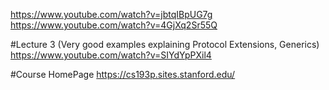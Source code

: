 https://www.youtube.com/watch?v=jbtqIBpUG7g
https://www.youtube.com/watch?v=4GjXq2Sr55Q

#Lecture 3 (Very good examples explaining Protocol Extensions, Generics)
https://www.youtube.com/watch?v=SIYdYpPXil4

#Course HomePage
https://cs193p.sites.stanford.edu/


